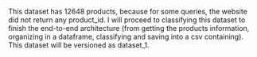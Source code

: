This dataset has 12648 products, because for some queries, the website did not return any product_id. I will proceed to classifying this dataset to finish the end-to-end architecture (from getting the products information, organizing in a dataframe, classifying and saving into a csv containing). This dataset will be versioned as dataset_1.